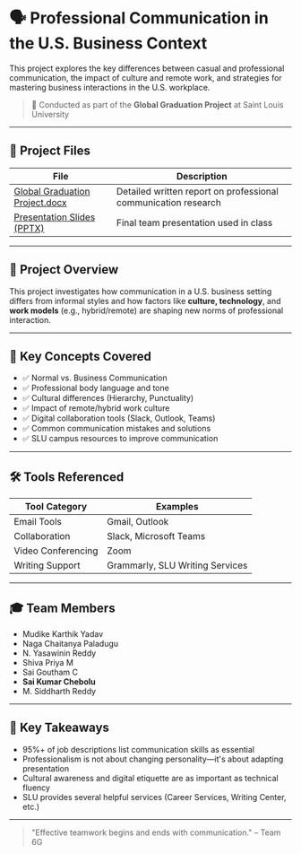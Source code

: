 # 🗣️ Professional Communication in the U.S. Business Context

This project explores the key differences between casual and professional communication, the impact of culture and remote work, and strategies for mastering business interactions in the U.S. workplace.

> 📍 Conducted as part of the **Global Graduation Project** at Saint Louis University

---

## 📁 Project Files

| File | Description |
|------|-------------|
| [Global Graduation Project.docx](./docs/Global%20Graduation%20Project.docx) | Detailed written report on professional communication research |
| [Presentation Slides (PPTX)](./presentation/GGProject_presentation.pptx) | Final team presentation used in class |

---

## 🎯 Project Overview

This project investigates how communication in a U.S. business setting differs from informal styles and how factors like **culture, technology**, and **work models** (e.g., hybrid/remote) are shaping new norms of professional interaction.

---

## 🧠 Key Concepts Covered

- ✅ Normal vs. Business Communication
- ✅ Professional body language and tone
- ✅ Cultural differences (Hierarchy, Punctuality)
- ✅ Impact of remote/hybrid work culture
- ✅ Digital collaboration tools (Slack, Outlook, Teams)
- ✅ Common communication mistakes and solutions
- ✅ SLU campus resources to improve communication

---

## 🛠 Tools Referenced

| Tool Category | Examples |
|---------------|----------|
| Email Tools | Gmail, Outlook |
| Collaboration | Slack, Microsoft Teams |
| Video Conferencing | Zoom |
| Writing Support | Grammarly, SLU Writing Services |

---

## 🎓 Team Members

- Mudike Karthik Yadav  
- Naga Chaitanya Paladugu  
- N. Yasawinin Reddy  
- Shiva Priya M  
- Sai Goutham C  
- **Sai Kumar Chebolu**  
- M. Siddharth Reddy

---

## 📌 Key Takeaways

- 95%+ of job descriptions list communication skills as essential  
- Professionalism is not about changing personality—it's about adapting presentation  
- Cultural awareness and digital etiquette are as important as technical fluency  
- SLU provides several helpful services (Career Services, Writing Center, etc.)

---

> "Effective teamwork begins and ends with communication." – Team 6G

